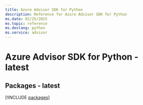 ```yaml
---
title: Azure Advisor SDK for Python
description: Reference for Azure Advisor SDK for Python
ms.date: 02/25/2025
ms.topic: reference
ms.devlang: python
ms.service: advisor
---
```

# Azure Advisor SDK for Python - latest
## Packages - latest
[!INCLUDE [packages](advisor-index.md)]